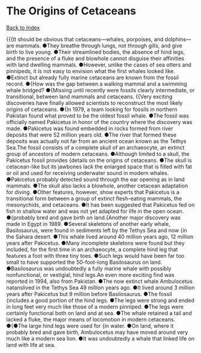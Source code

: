 # The Origins of Cetaceans
[Back to Index](https://github.com/windows10010/tpoExtractor/blob/master/README.md)

{{{It should be obvious that cetaceans—whales, porpoises, and dolphins—are mammals. ●They breathe through lungs, not through gills, and give birth to live young.
●Their streamlined bodies, the absence of hind legs, and the presence of a fluke and blowhole cannot disguise their affinities with land dwelling mammals. ●However, unlike the cases of sea otters and pinnipeds, 
it is not easy to envision what the first whales looked like. ●Extinct but already fully marine cetaceans are known from the fossil record. ●{How was the gap between a walking mammal and a swimming whale bridged?
●{Missing until recently were fossils clearly intermediate, or transitional, between land mammals and cetaceans.        {{Very exciting discoveries have finally allowed scientists to reconstruct the most likely origins of cetaceans. ●{In 1979, a team looking for fossils in northern Pakistan found what proved to be the oldest fossil whale. ●The fossil was officially named Pakicetus in honor of the country where the discovery was made. ●Pakicetus was found embedded in rocks formed from river deposits that were 52 million years old. ●The river that formed these deposits was actually not far from an ancient ocean known as the Tethys Sea.The fossil consists of a complete skull of an archaeocyte, an extinct group of ancestors of modern cetaceans. ●Although limited to a skull, the Pakicetus fossil provides {details on the origins of cetaceans. ●The skull is cetacean-like but its jawbones lack the enlarged space that is filled with fat or oil and used for receiving underwater sound in modern whales. ●Pakicetus probably detected sound through the ear opening as in land mammals. ●The skull also lacks a blowhole, another cetacean adaptation for diving. ●Other features, however, show experts that Pakicetus is a transitional form between a group of extinct flesh-eating mammals, the mesonychids, and cetaceans. ●It has been suggested that Pakicetus fed on fish in shallow water and was not yet adapted for life in the open ocean. ●{probably bred and gave birth on land.{Another major discovery was made in Egypt in 1989. ●Several skeletons of another early whale, Basilosaurus, were found in sediments left by the Tethys Sea and now {in the Sahara desert. ●This whale lived around 40 million years ago, 12 million years after Pakicetus. ●Many incomplete skeletons were found but they included, for the first time in an archaeocyte, a complete hind leg that features a foot with three tiny toes. ●Such legs would have been far too small to have supported the 50-foot-long Basilosaurus on land. ●Basilosaurus was undoubtedly a fully marine whale with possibly nonfunctional, or vestigial, hind legs.An even more exciting find was reported in 1994, also from Pakistan. ●The now extinct whale Ambulocetus natanslived in the Tethys Sea 49 million years ago. ●It lived around 3 million years after Pakicetus but 9 million before Basilosaurus. ●The fossil {includes a good portion of the hind legs. ●The legs were strong and ended in long feet very much like those of a modern pinniped. ●The legs were certainly functional both on land and at sea. ●The whale retained a tail and lacked a fluke, the major means of locomotion in modern cetaceans. ●{●The large hind legs were used for {in water. ●On land, where it probably bred and gave birth, Ambulocetus may have moved around very much like a modern sea lion. ●It was undoubtedly a whale that linked life on land with life at sea.